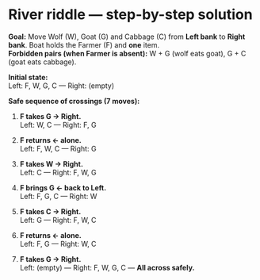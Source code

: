 # River riddle — step-by-step solution

**Goal:** Move Wolf (W), Goat (G) and Cabbage (C) from **Left bank** to **Right bank**. Boat holds the Farmer (F) and **one** item.  
**Forbidden pairs (when Farmer is absent):** W + G (wolf eats goat), G + C (goat eats cabbage).

**Initial state:**  
Left: F, W, G, C — Right: (empty)

**Safe sequence of crossings (7 moves):**

1. **F takes G → Right.**  
   Left: W, C — Right: F, G  

2. **F returns ← alone.**  
   Left: F, W, C — Right: G  

3. **F takes W → Right.**  
   Left: C — Right: F, W, G  

4. **F brings G ← back to Left.**  
   Left: F, G, C — Right: W  

5. **F takes C → Right.**  
   Left: G — Right: F, W, C  

6. **F returns ← alone.**  
   Left: F, G — Right: W, C  

7. **F takes G → Right.**  
   Left: (empty) — Right: F, W, G, C — **All across safely.**
